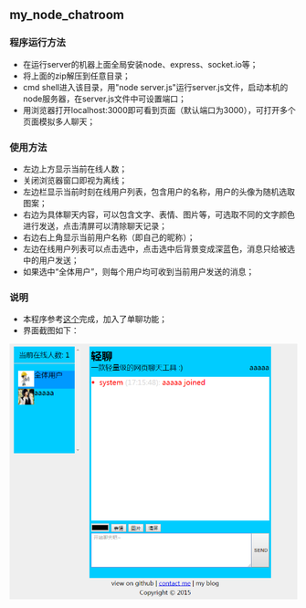 ## my_node_chatroom

### 程序运行方法
- 在运行server的机器上面全局安装node、express、socket.io等；
- 将上面的zip解压到任意目录；
- cmd shell进入该目录，用"node server.js"运行server.js文件，启动本机的node服务器，在server.js文件中可设置端口；
- 用浏览器打开localhost:3000即可看到页面（默认端口为3000），可打开多个页面模拟多人聊天；

### 使用方法
- 左边上方显示当前在线人数；
- 关闭浏览器窗口即视为离线；
- 左边栏显示当前时刻在线用户列表，包含用户的名称，用户的头像为随机选取图案；
- 右边为具体聊天内容，可以包含文字、表情、图片等，可选取不同的文字颜色进行发送，点击清屏可以清除聊天记录；
- 右边右上角显示当前用户名称（即自己的昵称）；
- 左边在线用户列表可以点击选中，点击选中后背景变成深蓝色，消息只给被选中的用户发送；
- 如果选中“全体用户”，则每个用户均可收到当前用户发送的消息；

### 说明
- 本程序参考[这个](https://github.com/wayou/hichat)完成，加入了单聊功能；
- 界面截图如下：

![chatroom](https://raw.githubusercontent.com/changsiyuan/my_node_chatroom/master/www/images/chatroom.png)
